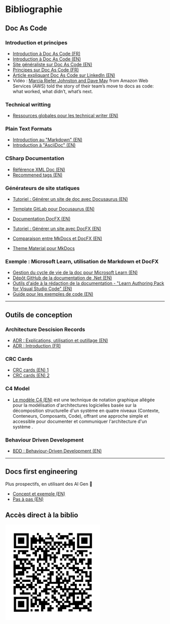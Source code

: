 # Bibliographie

## Doc As Code

### Introduction et principes

- [Introduction à Doc As Code (FR)](https://dev.to/onepoint/doc-as-code-petit-guide-illustre-pour-mieux-se-lancer-2m2k)
- [Introduction à Doc As Code (EN)](https://medium.com/@ezinneanne/docs-as-code-a-brief-introduction-4fe15b7f0b4c)
- [Site généraliste sur Doc As Code (EN)](https://docs-as-co.de/)
- [Principes sur Doc As Code (FR)](https://fr.linux-console.net/?p=28615)
- [Article expliquant Doc As Code sur LinkedIn (EN)](https://www.linkedin.com/pulse/doc-code-heitor-jos%C3%A9-tessaro-me4ef/)
- Vidéo : [Marcia Riefer Johnston and Dave May](https://www.youtube.com/watch?v=Cxuo3udElcE) from Amazon Web Services (AWS) told the story of their team’s move to docs as code: what worked, what didn’t, what’s next.

### Technical writting

- [Ressources globales pour les technical writer (EN)](https://www.writethedocs.org/guide/)

### Plain Text Formats

- [Introduction au "Markdown" (EN)](https://www.writethedocs.org/guide/writing/markdown/)
- [Introduction à "AsciiDoc" (EN)](https://www.writethedocs.org/guide/writing/asciidoc/)

### CSharp Documentation

- [Référence XML Doc (EN)](https://learn.microsoft.com/fr-fr/dotnet/csharp/language-reference/xmldoc/)
- [Recommened tags (EN)](https://learn.microsoft.com/en-us/dotnet/csharp/language-reference/xmldoc/recommended-tags)

### Générateurs de site statiques

- [Tutoriel : Générer un site de doc avec Docusaurus (EN)](https://www.freecodecamp.org/news/set-up-docs-as-code-with-docusaurus-and-github-actions)
- [Template GitLab pour Docusaurus (EN)](https://gitlab.com/pages/docusaurus/-/blob/main/README.md?ref_type=heads)

- [Documentation DocFX (EN)](https://dotnet.github.io/docfx/index.html)
- [Tutoriel : Générer un site avec DocFX (EN)](https://microsoft.github.io/code-with-engineering-playbook/documentation/recipes/using-docfx-and-tools/)

- [Comparaison entre MkDocs et DocFX (EN)](https://staticinsights.s3.amazonaws.com/docfx-vs-mkdocs)
- [Theme Material pour MkDocs](https://squidfunk.github.io/mkdocs-material/)

### Exemple : Microsoft Learn, utilisation de Markdown et DocFX

- [Gestion du cycle de vie de la doc pour Microsoft Learn (EN)](https://learn.microsoft.com/en-us/contribute/content/how-to-write-overview)
- [Dépôt GitHub de la documentation de .Net (EN)](https://github.com/dotnet/docs)
- [Outils d'aide à la rédaction de la documentation - "Learn Authoring Pack for Visual Studio Code" (EN)](https://learn.microsoft.com/en-us/contribute/content/how-to-write-docs-auth-pack)
- [Guide pour les exemples de code (EN)](https://learn.microsoft.com/en-us/contribute/content/code-in-docs)

---

## Outils de conception

### Architecture Descision Records

- [ADR : Explications, utilisation et outillage (EN)](https://newsletter.techworld-with-milan.com/p/the-art-and-science-of-architectural)
- [ADR : Introduction (FR)](https://blog.octo.com/architecture-decision-record/)

### CRC Cards

- [CRC cards (EN) 1](https://tryscrum.com/articles/agile/fundamentals/glossary/what-are-crc-cards/)
- [CRC cards (EN) 2](https://agilemodeling.com/artifacts/crcModel.htm)

### C4 Model

- [Le modèle C4 (EN)](https://c4model.com/) est une technique de notation graphique allégée pour la modélisation d'architectures logicielles basée sur la décomposition structurelle d'un système en quatre niveaux (Contexte, Conteneurs, Composants, Code), offrant une approche simple et accessible pour documenter et communiquer l'architecture d'un système .

### Behaviour Driven Development

- [BDD : Behaviour-Driven Development (EN)](https://cucumber.io/docs/bdd/)

---

## Docs first engineering

Plus prospectifs, en utilisant des AI Gen :robot:

- [Concept et exemple (EN)](https://www.octopipe.com/blog/docs-first-engineering-workflow)
- [Pas à pas (EN)](https://dev.to/dumebii/documentation-engineering-for-beginners-all-you-need-to-know-4die)

## Accès direct à la biblio

![Biblio](../images/biblio.png)
